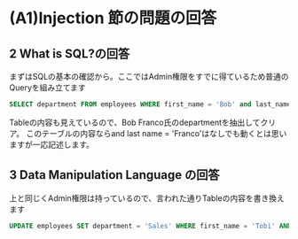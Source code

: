 # (A1)Injection 節の問題の回答
## 2 What is SQL?の回答
まずはSQLの基本の確認から。ここではAdmin権限をすでに得ているため普通のQueryを組み立てます
```SQL
SELECT department FROM employees WHERE first_name = 'Bob' and last_name = 'Franco';
```
Tableの内容も見えているので、Bob Franco氏のdepartmentを抽出してクリア。
このテーブルの内容ならand last name = 'Franco'はなしでも動くとは思いますが一応記述します。

## 3 Data Manipulation Language の回答
上と同じくAdmin権限は持っているので、言われた通りTableの内容を書き換えます
```SQL
UPDATE employees SET department = 'Sales' WHERE first_name = 'Tobi' AND last_name = 'Barnett';
```
